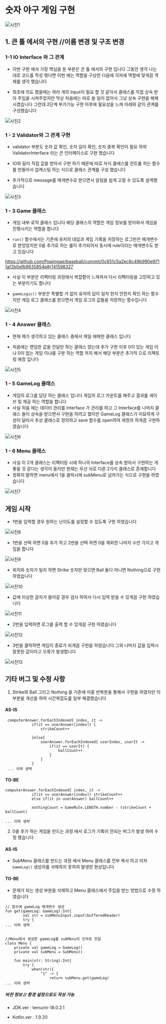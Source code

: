 # 숫자 야구 게임 구현

![사진1](https://github.com/Ppajingae/baseball/blob/dev/src/main/kotlin/img/1.png)

## 1. 큰 틀 에서의 구현 //이름 변경 및 구조 변경

### 1-1 IO Interface 와 그 관계

- 이번 구현 에서 가장 헥심을 둔 부분은 큰 틀 에서의 구현 입니다 그동안 생각 나는 대로 코드를 작성 했다면 이번 에는 역할을 구상한 다음에 각자에 역할에 맞게끔 객체를 생각 했습니다 

- 최초에 의도 했을때는 여러 개의 Input이 필요 할 것 같아서 클래스를 직접 상속 받아 주입을 시켜주었지만 막상 처음에는 따로 쓸 일이 없어서 그냥 상속 구현을 해체 시켰습니다 그런데 2단계 부가기능 구현 아후에 필요성을 느껴 아래와 같이 관계를 구성했습니다 

![사진2](https://github.com/Ppajingae/baseball/blob/dev/src/main/kotlin/img/2.png)

### 1 - 2 Validator와 그 관계 구현

- validator 부분도 숫자 값 확인, 숫자 길이 확인, 숫자 중복 확인이 필요 하여 ValidatorInterface 라는 큰 인터페이스로 구현 했습니다

- IO와 달리 직접 값을 받아서 구현 하기 때문에 따로 자식 클래스를 컨트롤 하는 함수를 만들어서 업케스팅 하는 식으로 클래스 관계를 구성 했습니다

- 추가적으로 message를 매개변수로 받으면서 알림을 쉽게 고칠 수 있도록 설계했습니다


![사진3](https://github.com/Ppajingae/baseball/blob/dev/src/main/kotlin/img/3.png)

### 1 - 3 Game 클래스

- 게임 내부 로직 클래스 입니다 해당 클래스의 역할은 게임 정보를 받아와서 게임을 진행시키는 역할을 합니다

- ```run()``` 함수에서는 기존에 유저의 대답과 게임 기록을 저장하는 로그만은 매개변수로 받았었지만 0을 추가로 하는 룰이 추가되어서 동시에 rule이라는 매개변수도 받고 있습니다

<https://github.com/Ppajingae/baseball/commit/0c651c5a2ec6c49b990e9711af2b0efb9635854e#r141598327>

- 사실 이 부분은 리펙터링 과정에서 복잡함이 느껴져서 다시 리펙터링을 고민하고 있는 부분이기도 합니다


- ```gameLogic()``` 부분은 특별할 거 없이 유저의 답이 일치 한지 안한지 확인 하는 함수지만 게임 로그 클래스를 받으면서 게임 로그의 값들을 저장하는 함수입니다

![사진4](https://github.com/Ppajingae/baseball/blob/dev/src/main/kotlin/img/4.png)

### 1 - 4 Answer 클래스

- 현재 제가 생각하고 있는 클래스 중에서 제일 애메한 클래스 입니다

- 처음에는 랜덤한 값을 전달만 하는 클래스 였는데 추가 구현 이후 0이 있는 게임 이냐 0이 없는 게임 이냐를 구분 하는 역할 까지 해서 해당 부분은 추가적 으로 리펙토링 예정 입니다

![사진5](https://github.com/Ppajingae/baseball/blob/dev/src/main/kotlin/img/5.png)

### 1 - 5 GameLog 클래스

- 게임의 로그를 담당 하는 클래스 입니다 게임의 로그 카운트를 해주고 결과를 세이브 및 제공 하는 역할을 합니다
- 사실 처음 에는 데이터 관리를 Interface 가 관리를 하고 그 Interface를 나머지 클래스 들이 상속을 받으면서 구현을 하려고 했지만 GameLog 클래스가 미묘하게 구성이 달라서 추상 클래스로 정의하고 save 함수를 open하여 재정의 하게끔 구현하였습니다

![사진6](https://github.com/Ppajingae/baseball/blob/dev/src/main/kotlin/img/6.png)

### 1 - 6 Menu 클래스

- 사실 이 2개 클래스는 리펙터링 시에 하나의 Interface를 상속 받아서 구현하는 게 좋을 것 같다는 생각이 들지만 현재는 우선 서로 다른 2가지 클래스로 존재합니다
- 정확히 말하면 menu에서 1을 클릭시에 subMenu로 넘어가는 식으로 구현을 하였습니다

![사진7](https://github.com/Ppajingae/baseball/blob/dev/src/main/kotlin/img/7.png)

## 게임 시작

- 1번을 입력할 경우 원하는 난이도를 설정할 수 있도록 구현 하였습니다

![사진8](https://github.com/Ppajingae/baseball/blob/dev/src/main/kotlin/img/8.png)

- 1번을 선택 하면 0을 추가 하고 2번을 선택 하면 0을 제외한 나머지 수만 가지고 게임을 합니다

![사진9](https://github.com/Ppajingae/baseball/blob/dev/src/main/kotlin/img/9.png)

- 위치와 숫자가 일치 하면 Strike 숫자만 맞으면 Ball 둘다 아니면 Nothing으로 구현 하였습니다

![사진10](https://github.com/Ppajingae/baseball/blob/dev/src/main/kotlin/img/10.png)

- 값에 이상한 글자가 들어갈 경우 검사 하여서 다시 입력 받을 수 있게끔 구현 하였습니다

![사진11](https://github.com/Ppajingae/baseball/blob/dev/src/main/kotlin/img/11.png)

- 2번을 입력하면 로그를 출력 할 수 있게끔 구현 하였습니다
  
![사진12](https://github.com/Ppajingae/baseball/blob/dev/src/main/kotlin/img/12.png)

- 3번을 클릭하면 게임이 종료가 되게끔 구현을 하였습니다 그외 나머지 값을 입력시 잘못된 값이라고 오류가 발생합니다

![사진13](https://github.com/Ppajingae/baseball/blob/dev/src/main/kotlin/img/13.png)

## 기타 버그 및 수정 사항

1. Strike와 Ball 그리고 Nothing 을 기존에 이중 반복문을 통해서 구현을 하였지만 이 부분을 개선을 하여 시간복잡도를 일부 해결했습니다

#### AS-IS
```
 computerAnswer.forEachIndexed{ index, it ->
            if(it == userAnswer[index]) {
                strikeCount++

            }else{
                userAnswer.forEachIndexed{ userIndex, userIt ->
                    if(it == userIt) {
                        ballCount++
                    }
                }
            }
 ... 이하 생략           
```
#### TO-BE

```
computerAnswer.forEachIndexed{ index, it ->
            if(it == userAnswer[index]) strikeCount++
            else if(it in userAnswer) ballCount++

            nothingCount = GameRule.LENGTH.number - (strikeCount + ballCount)
            
... 이하 생략   
```

2. 0을 추가 하는 게임을 만드는 과정 에서 로그가 기록이 안되는 버그가 발생 하여 수정 했습니다

#### AS-IS
- SubMenu 클래스를 만드는 과정 에서 Menu 클래스를 전부 복사 하고 미처 ```GameLog()``` 생성자를 삭제하지 못하여 발생한 현상입니다

#### TO-BE
- 문제가 되는 생성 부분을 삭제하고 Menu 클래스에서 주입을 받는 방법으로 수정 하였습니다

```
// 함수에 gameLog 매개변수 생성
fun get(gameLog: GameLog):Int{
        val str = subMenuInput.input(bufferedReader)
        try {
... 이하 생략     


//Menu에서 생성한 gameLog를 subMenu의 인자로 전달
class Menu {
    private val gameLog = GameLog()
    private val subMenu = SubMenu()

    fun main(str: String):Int{
        try {
            when(str){
                "1" -> {
                    return subMenu.get(gameLog)
... 이하 생략   

```

##### 버전 정보  // 환경 설정으로도 작성 가능

- JDK.ver : temurin-18.0.2.1
  
- Kotlin.ver : 1.9.20
